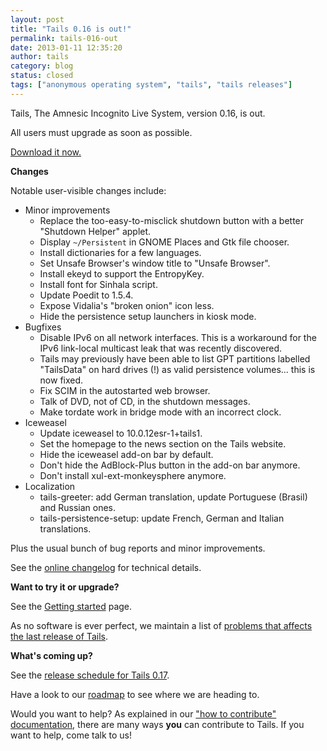 ```yaml
---
layout: post
title: "Tails 0.16 is out!"
permalink: tails-016-out
date: 2013-01-11 12:35:20
author: tails
category: blog
status: closed
tags: ["anonymous operating system", "tails", "tails releases"]
---
```


Tails, The Amnesic Incognito Live System, version 0.16, is out.

All users must upgrade as soon as possible.

[Download it now.](https://tails.boum.org/download/)

**Changes**

Notable user-visible changes include:

-   Minor improvements
    -   Replace the too-easy-to-misclick shutdown button with a better "Shutdown Helper" applet.
    -   Display `~/Persistent` in GNOME Places and Gtk file chooser.
    -   Install dictionaries for a few languages.
    -   Set Unsafe Browser's window title to "Unsafe Browser".
    -   Install ekeyd to support the EntropyKey.
    -   Install font for Sinhala script.
    -   Update Poedit to 1.5.4.
    -   Expose Vidalia's "broken onion" icon less.
    -   Hide the persistence setup launchers in kiosk mode.
-   Bugfixes
    -   Disable IPv6 on all network interfaces. This is a workaround for the IPv6 link-local multicast leak that was recently discovered.
    -   Tails may previously have been able to list GPT partitions labelled "TailsData" on hard drives (!) as valid persistence volumes... this is now fixed.
    -   Fix SCIM in the autostarted web browser.
    -   Talk of DVD, not of CD, in the shutdown messages.
    -   Make tordate work in bridge mode with an incorrect clock.
-   Iceweasel
    -   Update iceweasel to 10.0.12esr-1+tails1.
    -   Set the homepage to the news section on the Tails website.
    -   Hide the iceweasel add-on bar by default.
    -   Don't hide the AdBlock-Plus button in the add-on bar anymore.
    -   Don't install xul-ext-monkeysphere anymore.
-   Localization
    -   tails-greeter: add German translation, update Portuguese (Brasil) and Russian ones.
    -   tails-persistence-setup: update French, German and Italian translations.

Plus the usual bunch of bug reports and minor improvements.

See the [online changelog](http://git.immerda.ch/?p=amnesia.git;a=blob_plain;f=debian/changelog;hb=refs/tags/0.16) for technical details.

**Want to try it or upgrade?**

See the [Getting started](https://tails.boum.org/getting_started/) page.

As no software is ever perfect, we maintain a list of [problems that affects the last release of Tails](https://tails.boum.org/support/known_issues/).

**What's coming up?**

See the [release schedule for Tails 0.17](https://mailman.boum.org/pipermail/tails-dev/2013-January/002427.html).

Have a look to our [roadmap](https://tails.boum.org/contribute/roadmap/) to see where we are heading to.

Would you want to help? As explained in our ["how to contribute" documentation](https://tails.boum.org/contribute/), there are many ways **you** can contribute to Tails. If you want to help, come talk to us!
